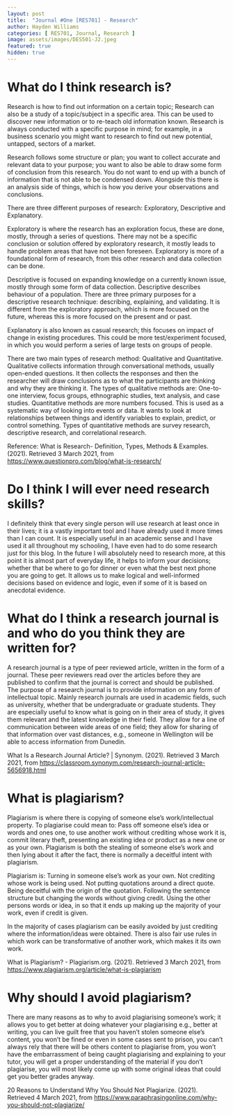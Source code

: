 ```yaml
---
layout: post
title:  "Journal #One [RES701] - Research" 
author: Hayden Williams
categories: [ RES701, Journal, Research ]
image: assets/images/DES501-J2.jpeg
featured: true
hidden: true
---
```


# What do I think research is?
Research is how to find out information on a certain topic; Research can also be a study of a topic/subject in a specific area. This can be used to discover new information or to re-teach old information known. Research is always conducted with a specific purpose in mind; for example, in a business scenario you might want to research to find out new potential, untapped, sectors of a market. 

Research follows some structure or plan; you want to collect accurate and relevant data to your purpose; you want to also be able to draw some form of conclusion from this research. You do not want to end up with a bunch of information that is not able to be condensed down. Alongside this there is an analysis side of things, which is how you derive your observations and conclusions. 

There are three different purposes of research: Exploratory, Descriptive and Explanatory. 

   Exploratory is where the research has an exploration focus, these are done, mostly, through a series of questions. There may not be a specific conclusion or solution offered by exploratory research, it mostly leads to handle problem areas that have not been foreseen. Exploratory is more of a foundational form of research, from this other research and data collection can be done.
    
   Descriptive is focused on expanding knowledge on a currently known issue, mostly through some form of data collection. Descriptive describes behaviour of a population. There are three primary purposes for a descriptive research technique: describing, explaining, and validating. It is different from the exploratory approach, which is more focused on the future, whereas this is more focused on the present and or past. 
   
   Explanatory is also known as casual research; this focuses on impact of change in existing procedures. This could be more test/experiment focused, in which you would perform a series of large tests on groups of people.
    
There are two main types of research method: Qualitative and Quantitative. Qualitative collects information through conversational methods, usually open-ended questions. It then collects the responses and then the researcher will draw conclusions as to what the participants are thinking and why they are thinking it. The types of qualitative methods are: One-to-one interview, focus groups, ethnographic studies, text analysis, and case studies.
Quantitative methods are more numbers focused. This is used as a systematic way of looking into events or data. It wants to look at relationships between things and identify variables to explain, predict, or control something. Types of quantitative methods are survey research, descriptive research, and correlational research.

Reference: What is Research- Definition, Types, Methods & Examples. (2021). Retrieved 3 March 2021, from https://www.questionpro.com/blog/what-is-research/ 

# Do I think I will ever need research skills?
I definitely think that every single person will use research at least once in their lives; it is a vastly important tool and I have already used it more times than I can count. It is especially useful in an academic sense and I have used it all throughout my schooling, I have even had to do some research just for this blog. In the future I will absolutely need to research more, at this point it is almost part of everyday life, it helps to inform your decisions; whether that be where to go for dinner or even what the best next phone you are going to get. It allows us to make logical and well-informed decisions based on evidence and logic, even if some of it is based on anecdotal evidence.

# What do I think a research journal is and who do you think they are written for?
A research journal is a type of peer reviewed article, written in the form of a journal. These peer reviewers read over the articles before they are published to confirm that the journal is correct and should be published. The purpose of a research journal is to provide information on any form of intellectual topic. 
Mainly research journals are used in academic fields, such as university, whether that be undergraduate or graduate students. They are especially useful to know what is going on in their area of study, it gives them relevant and the latest knowledge in their field. They allow for a line of communication between wide areas of one field; they allow for sharing of that information over vast distances, e.g., someone in Wellington will be able to access information from Dunedin. 

What Is a Research Journal Article? | Synonym. (2021). Retrieved 3 March 2021, from https://classroom.synonym.com/research-journal-article-5656918.html 

# What is plagiarism?
Plagiarism is where there is copying of someone else’s work/intellectual property. To plagiarise could mean to: Pass off someone else’s idea or words and ones one, to use another work without crediting whose work it is, commit literary theft, presenting an existing idea or product as a new one or as your own. Plagiarism is both the stealing of someone else’s work and then lying about it after the fact, there is normally a deceitful intent with plagiarism. 

Plagiarism is:
	Turning in someone else’s work as your own.
	Not crediting whose work is being used.
	Not putting quotations around a direct quote.
	Being deceitful with the origin of the quotation.
	Following the sentence structure but changing the words without giving credit.
	Using the other persons words or idea, in so that it ends up making up the majority of your work, even if credit is given.

In the majority of cases plagiarism can be easily avoided by just crediting where the information/ideas were obtained. There is also fair use rules in which work can be transformative of another work, which makes it its own work.

What is Plagiarism? - Plagiarism.org. (2021). Retrieved 3 March 2021, from https://www.plagiarism.org/article/what-is-plagiarism 

# Why should I avoid plagiarism?
There are many reasons as to why to avoid plagiarising someone’s work; it allows you to get better at doing whatever your plagiarising e.g., better at writing, you can live guilt free that you haven’t stolen someone else’s content, you won’t be fined or even in some cases sent to prison, you can’t always rely that there will be others content to plagiarise from, you won’t have the embarrassment of being caught plagiarising and explaining to your tutor, you will get a proper understanding of the material if you don’t plagiarise, you will most likely come up with some original ideas that could get you better grades anyway.

20 Reasons to Understand Why You Should Not Plagiarize. (2021). Retrieved 4 March 2021, from https://www.paraphrasingonline.com/why-you-should-not-plagiarize/ 

